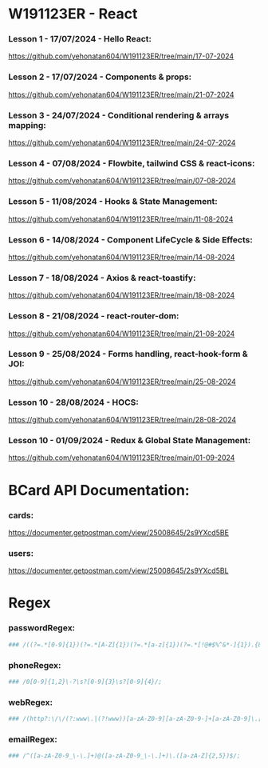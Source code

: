 # W191123ER - React 

### Lesson 1 - 17/07/2024 - Hello React:
https://github.com/yehonatan604/W191123ER/tree/main/17-07-2024

### Lesson 2 - 17/07/2024 - Components & props:
https://github.com/yehonatan604/W191123ER/tree/main/21-07-2024

### Lesson 3 - 24/07/2024 - Conditional rendering & arrays mapping:
https://github.com/yehonatan604/W191123ER/tree/main/24-07-2024

### Lesson 4 - 07/08/2024 - Flowbite, tailwind CSS & react-icons:
https://github.com/yehonatan604/W191123ER/tree/main/07-08-2024

### Lesson 5 - 11/08/2024 - Hooks & State Management:
https://github.com/yehonatan604/W191123ER/tree/main/11-08-2024

### Lesson 6 - 14/08/2024 - Component LifeCycle & Side Effects:
https://github.com/yehonatan604/W191123ER/tree/main/14-08-2024

### Lesson 7 - 18/08/2024 - Axios & react-toastify:
https://github.com/yehonatan604/W191123ER/tree/main/18-08-2024

### Lesson 8 - 21/08/2024 - react-router-dom:
https://github.com/yehonatan604/W191123ER/tree/main/21-08-2024

### Lesson 9 - 25/08/2024 - Forms handling, react-hook-form & JOI:
https://github.com/yehonatan604/W191123ER/tree/main/25-08-2024

### Lesson 10 - 28/08/2024 - HOCS:
https://github.com/yehonatan604/W191123ER/tree/main/28-08-2024

### Lesson 10 - 01/09/2024 - Redux & Global State Management:
https://github.com/yehonatan604/W191123ER/tree/main/01-09-2024

#
# BCard API Documentation:

### cards: 
https://documenter.getpostman.com/view/25008645/2s9YXcd5BE

### users: 
https://documenter.getpostman.com/view/25008645/2s9YXcd5BL
#
# Regex

### passwordRegex:
``` bash
### /((?=.*[0-9]{1})(?=.*[A-Z]{1})(?=.*[a-z]{1})(?=.*[!@#$%^&*-]{1}).{8,20})/;
```

### phoneRegex:
``` bash
### /0[0-9]{1,2}\-?\s?[0-9]{3}\s?[0-9]{4}/;
```

### webRegex:
``` bash
### /(http?:\/\/(?:www\.|(?!www))[a-zA-Z0-9][a-zA-Z0-9-]+[a-zA-Z0-9]\.[^\s]{2,}|www\.[a-zA-Z0-9][a-zA-Z0-9-]+[a-zA-Z0-9]\.[^\s]{2,}|https?:\/\/(?:www\.|(?!www))[a-zA-Z0-9]+\.[^\s]{2,}|www\.[a-zA-Z0-9]+\.[^\s]{2,})/
```

### emailRegex: 
``` bash
### /^([a-zA-Z0-9_\-\.]+)@([a-zA-Z0-9_\-\.]+)\.([a-zA-Z]{2,5})$/;
```
